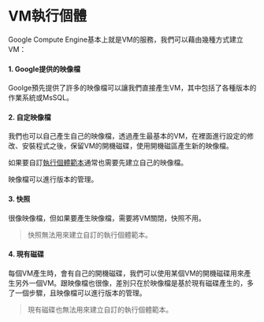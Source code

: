 # VM執行個體

Google Compute Engine基本上就是VM的服務，我們可以藉由幾種方式建立VM：

#### 1. Google提供的映像檔

Goolge預先提供了許多的映像檔可以讓我們直接產生VM，其中包括了各種版本的作業系統或MsSQL。

#### 2. 自定映像檔

我們也可以自己產生自己的映像檔，透過產生最基本的VM，在裡面進行設定的修改、安裝程式之後，保留VM的開機磁碟，使用開機磁區產生新的映像檔。

如果要自訂[執行個體範本](/instance-template.md)通常也需要先建立自己的映像檔。

映像檔可以進行版本的管理。

#### 3. 快照

很像映像檔，但如果要產生映像檔，需要將VM關閉，快照不用。

> 快照無法用來建立自訂的執行個體範本。

#### 4. 現有磁碟

每個VM產生時，會有自己的開機磁碟，我們可以使用某個VM的開機磁碟用來產生另外一個VM。跟映像檔也很像，差別只在於映像檔是基於現有磁碟產生的，多了一個步驟，且映像檔可以進行版本的管理。

> 現有磁碟也無法用來建立自訂的執行個體範本。



